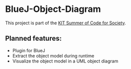 # BlueJ-Object-Diagram

This project is part of the [KIT Summer of Code for Society](https://soc4s.ipd.kit.edu/home/).

## Planned features:
- Plugin for BlueJ
- Extract the object model during runtime
- Visualize the object model in a UML object diagram
